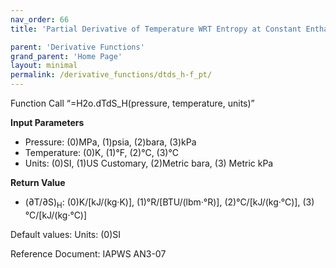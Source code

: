 ```yaml
---
nav_order: 66
title: 'Partial Derivative of Temperature WRT Entropy at Constant Enthalpy f(P, T)'

parent: 'Derivative Functions'
grand_parent: 'Home Page'
layout: minimal
permalink: /derivative_functions/dtds_h-f_pt/
---
```


Function Call “=H2o.dTdS\_H(pressure, temperature, units)”

**Input Parameters**

- Pressure: (0)MPa, (1)psia, (2)bara, (3)kPa
- Temperature: (0)K, (1)°F, (2)°C, (3)°C
- Units: (0)SI, (1)US Customary, (2)Metric bara, (3) Metric kPa

**Return Value**

- (∂T/∂S)<sub>H</sub>: (0)K/\[kJ/(kg·K)\], (1)°R/\[BTU/(lbm·°R)\], (2)°C/\[kJ/(kg·°C)\], (3)°C/\[kJ/(kg·°C)\]

Default values: Units: (0)SI

Reference Document: IAPWS AN3-07